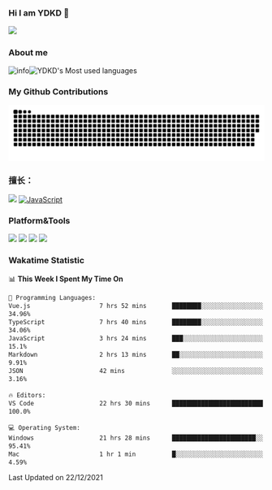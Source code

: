 ### Hi I am YDKD 👋

![](https://visitor-badge.glitch.me/badge?page_id=YDKD.readme)

### About me
![info](https://github-readme-stats.vercel.app/api?username=YDKD&show_icons=true&theme=cobalt)![YDKD's Most used languages](https://github-readme-stats.vercel.app/api/top-langs/?username=YDKD&layout=compact&hide_border=true&langs_count=8)

### My Github Contributions
![](https://raw.githubusercontent.com/YDKD/YDKD/main/assets/github-contribution-grid-snake.svg)

### 擅长：<br />
[![](https://img.shields.io/badge/-Vue.js-007396?style=flat-square&logo=Vue.js&logoColor=#4FC08D)](https://cn.vuejs.org/)
[![JavaScript](https://img.shields.io/badge/-JavaScript-f7e018?style=flat-square&logo=javascript&logoColor=white)]()

### Platform&Tools <br/>

[![]( https://img.shields.io/badge/macOS-Big%20Sur-292e33?style=flat-square&logo=apple&logoColor=ffffff )]() [![](https://img.shields.io/badge/Windows-10-2376bc?style=flat-square&logo=windows&logoColor=ffffff)]() [![]( https://img.shields.io/badge/IDE-Visual%20Studio%20Code-blue?style=flat-square&logo=visual-studio-code&logoColor=ffffff )]() [![]( https://img.shields.io/badge/iPhone-12-999999?style=flat-square&logo=apple&logoColor=ffffff)]() <br />

### Wakatime Statistic
<!--START_SECTION:waka-->
📊 **This Week I Spent My Time On** 

```text
💬 Programming Languages: 
Vue.js                   7 hrs 52 mins       ████████░░░░░░░░░░░░░░░░░   34.96% 
TypeScript               7 hrs 40 mins       ████████░░░░░░░░░░░░░░░░░   34.06% 
JavaScript               3 hrs 24 mins       ███░░░░░░░░░░░░░░░░░░░░░░   15.1% 
Markdown                 2 hrs 13 mins       ██░░░░░░░░░░░░░░░░░░░░░░░   9.91% 
JSON                     42 mins             ░░░░░░░░░░░░░░░░░░░░░░░░░   3.16%

🔥 Editors: 
VS Code                  22 hrs 30 mins      █████████████████████████   100.0%

💻 Operating System: 
Windows                  21 hrs 28 mins      ███████████████████████░░   95.41% 
Mac                      1 hr 1 min          █░░░░░░░░░░░░░░░░░░░░░░░░   4.59%

```


 Last Updated on 22/12/2021
<!--END_SECTION:waka-->

<!--
**YDKD/YDKD** is a ✨ _special_ ✨ repository because its `README.md` (this file) appears on your GitHub profile.

Here are some ideas to get you started:

- 🔭 I’m currently working on ...
- 🌱 I’m currently learning ...
- 👯 I’m looking to collaborate on ...
- 🤔 I’m looking for help with ...
- 💬 Ask me about ...
- 📫 How to reach me: ...
- 😄 Pronouns: ...
- ⚡ Fun fact: ...
-->
